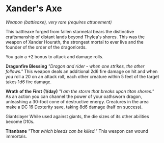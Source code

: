 # Xander's Axe
_Weapon (battleaxe), very rare (requires attunement)_

This battleaxe forged from fallen starmetal bears the distinctive craftsmanship of distant lands beyond Thylea's shores. This was the weapon of Xander Hourath, the strongest mortal to ever live and the founder of the order of the dragonlords.

You gain a +2 bonus to attack and damage rolls. 

**Dragonfire Blessing** _"Dragon and rider - when one strikes, the other follows."_
This weapon deals an additional 2d6 fire damage on hit and when you roll a 20 on an attack roll, each other creature within 5 feet of the target takes 1d6 fire damage.

**Wrath of the First** **(1/day)** _"I am the storm that breaks upon titan shores."_
As an action you can channel the power of your oathsworn dragon, unleashing a 30-foot cone of destructive energy. Creatures in the area make a DC 16 Dexterity save, taking 8d6 damage (half on success). 

Giantslayer
While used against giants, the die sizes of its other abilities become D10s.

**Titanbane** _"That which bleeds can be killed."_
This weapon can wound immortals.

